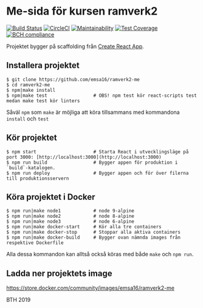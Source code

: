 # Me-sida för kursen ramverk2

[![Build Status](https://travis-ci.org/emsa16/ramverk2-me.svg?branch=master)](https://travis-ci.org/emsa16/ramverk2-me)
[![CircleCI](https://circleci.com/gh/emsa16/ramverk2-me.svg?style=svg)](https://circleci.com/gh/emsa16/ramverk2-me)
[![Maintainability](https://api.codeclimate.com/v1/badges/e01f59ff40dc859e5645/maintainability)](https://codeclimate.com/github/emsa16/ramverk2-me/maintainability)
[![Test Coverage](https://api.codeclimate.com/v1/badges/e01f59ff40dc859e5645/test_coverage)](https://codeclimate.com/github/emsa16/ramverk2-me/test_coverage)
[![BCH compliance](https://bettercodehub.com/edge/badge/emsa16/ramverk2-me?branch=master)](https://bettercodehub.com/)

Projektet bygger på scaffolding från [Create React App](https://github.com/facebook/create-react-app).

## Installera projektet

    $ git clone https://github.com/emsa16/ramverk2-me
    $ cd ramverk2-me
    $ npm|make install
    $ npm|make test                 # OBS! npm test kör react-scripts test medan make test kör linters

Såväl `npm` som `make` är möjliga att köra tillsammans med kommandona `install` och `test`

## Kör projektet

    $ npm start                     # Starta React i utvecklingsläge på port 3000: [http://localhost:3000](http://localhost:3000)
    $ npm run build                 # Bygger appen för produktion i `build`-katalogen.
    $ npm run deploy                # Bygger appen och för över filerna till produktionsservern

## Köra projektet i Docker
    $ npm run|make node1            # node 9-alpine
    $ npm run|make node2            # node 8-alpine
    $ npm run|make node3            # node 6-alpine
    $ npm run|make docker-start     # Kör alla tre containers
    $ npm run|make docker-stop      # Stoppar alla aktiva containers
    $ npm run|make docker-build     # Bygger ovan nämnda images från respektive Dockerfile

Alla dessa kommandon kan alltså också köras med både `make` och `npm run`.

## Ladda ner projektets image
https://store.docker.com/community/images/emsa16/ramverk2-me

BTH 2019
